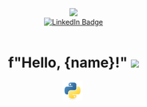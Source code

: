 <div id="header" align="center">
  <img src="https://media.giphy.com/media/M9gbBd9nbDrOTu1Mqx/giphy.gif" width="100"/>
  <!--<img src="https://i.giphy.com/media/MT5UUV1d4CXE2A37Dg/200w.gif" width="100"/>-->
</div>
<div id="badges" align="center">
  <a href="https://www.linkedin.com/in/roman-shumyk-5832a0284/">
    <img src="https://img.shields.io/badge/LinkedIn-blue?style=for-the-badge&logo=linkedin&logoColor=white" alt="LinkedIn Badge"/>
  </a>
</br>
  <img src="https://komarev.com/ghpvc/?username=SevRyb&style=flat-square&color=blue" alt=""/>
</div>
<div align="center">
    <h1>
  f"Hello, {name}!"
  <img src="https://media.giphy.com/media/hvRJCLFzcasrR4ia7z/giphy.gif" width="30px"/>
    </h1>
</div>

<div align="center">
  <img src="https://github.com/devicons/devicon/blob/master/icons/python/python-original.svg" title="Python" alt="Python" width="40" height="40"/>&nbsp;
</div>
